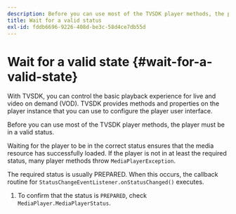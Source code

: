 ```yaml
---
description: Before you can use most of the TVSDK player methods, the player must be in a valid status.
title: Wait for a valid status
exl-id: fddb6696-9226-408d-be3c-58d4ce7db55d
---
```

# Wait for a valid state {#wait-for-a-valid-state}

With TVSDK, you can control the basic playback experience for live and video on demand (VOD). TVSDK provides methods and properties on the player instance that you can use to configure the player user interface.

Before you can use most of the TVSDK player methods, the player must be in a valid status.

 Waiting for the player to be in the correct status ensures that the media resource has successfully loaded. If the player is not in at least the required status, many player methods throw `MediaPlayerException`.

The required status is usually PREPARED. When this occurs, the callback routine for `StatusChangeEventListener.onStatusChanged()` executes. 

1. To confirm that the status is `PREPARED`, check `MediaPlayer.MediaPlayerStatus`.
